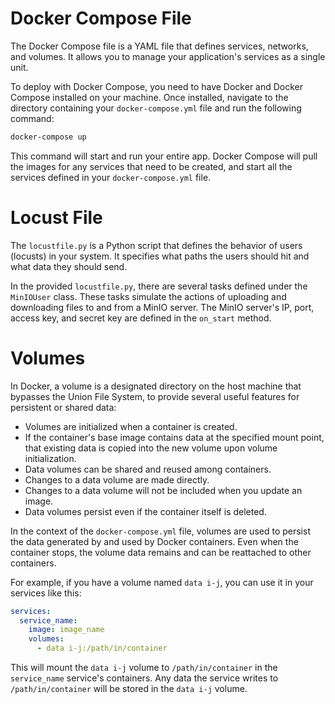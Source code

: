 # Docker Compose File

The Docker Compose file is a YAML file that defines services, networks, and volumes. It allows you to manage your application's services as a single unit. 

To deploy with Docker Compose, you need to have Docker and Docker Compose installed on your machine. Once installed, navigate to the directory containing your `docker-compose.yml` file and run the following command:

```bash
docker-compose up
```

This command will start and run your entire app. Docker Compose will pull the images for any services that need to be created, and start all the services defined in your `docker-compose.yml` file.

# Locust File

The `locustfile.py` is a Python script that defines the behavior of users (locusts) in your system. It specifies what paths the users should hit and what data they should send.

In the provided `locustfile.py`, there are several tasks defined under the `MinIOUser` class. These tasks simulate the actions of uploading and downloading files to and from a MinIO server. The MinIO server's IP, port, access key, and secret key are defined in the `on_start` method.

# Volumes

In Docker, a volume is a designated directory on the host machine that bypasses the Union File System, to provide several useful features for persistent or shared data:

- Volumes are initialized when a container is created.
- If the container's base image contains data at the specified mount point, that existing data is copied into the new volume upon volume initialization.
- Data volumes can be shared and reused among containers.
- Changes to a data volume are made directly.
- Changes to a data volume will not be included when you update an image.
- Data volumes persist even if the container itself is deleted.

In the context of the `docker-compose.yml` file, volumes are used to persist the data generated by and used by Docker containers. Even when the container stops, the volume data remains and can be reattached to other containers. 

For example, if you have a volume named `data i-j`, you can use it in your services like this:

```yaml
services:
  service_name:
    image: image_name
    volumes:
      - data i-j:/path/in/container
```

This will mount the `data i-j` volume to `/path/in/container` in the `service_name` service's containers. Any data the service writes to `/path/in/container` will be stored in the `data i-j` volume.